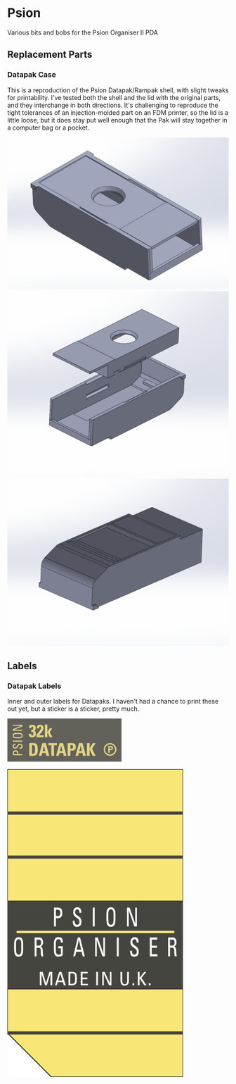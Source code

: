 # Psion
Various bits and bobs for the Psion Organiser II PDA
## Replacement Parts
### Datapak Case
This is a reproduction of the Psion Datapak/Rampak shell, with slight tweaks for printability. I've tested both the shell and the lid with the original parts, and they interchange in both directions. It's challenging to reproduce the tight tolerances of an injection-molded part on an FDM printer, so the lid is a little loose, but it does stay put well enough that the Pak will stay together in a computer bag or a pocket.
 
![Psion Organiser Datapak case](https://github.com/markaudacity/Psion/blob/7e62eee8892eaa2b4b31c1370c909374f05eec0e/Pak%20shell/Organiser_Pak_a.png)
![Psion Organiser Datapak case](https://github.com/markaudacity/Psion/blob/7e62eee8892eaa2b4b31c1370c909374f05eec0e/Pak%20shell/Organiser_Pak_exploded.png)
![Psion Organiser Datapak case](https://github.com/markaudacity/Psion/blob/7e62eee8892eaa2b4b31c1370c909374f05eec0e/Pak%20shell/Organiser_Pak_b.png)
## Labels
### Datapak Labels
Inner and outer labels for Datapaks. I haven't had a chance to print these out yet, but a sticker is a sticker, pretty much.

![Psion Organiser Datapak outer label](https://github.com/markaudacity/Psion/blob/7e62eee8892eaa2b4b31c1370c909374f05eec0e/Pak%20labels/Datapak_label.png)
 
![Psion Organiser EPROM window label](https://github.com/markaudacity/Psion/blob/7e62eee8892eaa2b4b31c1370c909374f05eec0e/Pak%20labels/Datapak_note_sticker.png)
